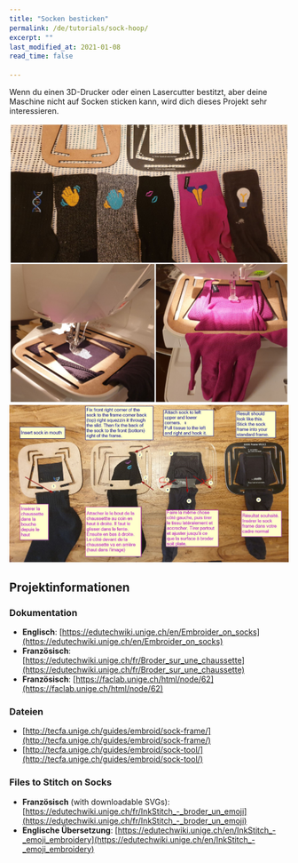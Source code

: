 ```yaml
---
title: "Socken besticken"
permalink: /de/tutorials/sock-hoop/
excerpt: ""
last_modified_at: 2021-01-08
read_time: false

---
```

Wenn du einen 3D-Drucker oder einen Lasercutter bestitzt, aber deine Maschine nicht auf Socken sticken kann, wird dich dieses Projekt sehr interessieren.

![Sock Hoop in Action](/assets/images/tutorials/sock-hoop/sock-hoop-in-action.jpg)
![Sock Hoop Annotated](/assets/images/tutorials/sock-hoop/sock-hoop-annotated.jpg)

## Projektinformationen

### Dokumentation
* **Englisch**: [https://edutechwiki.unige.ch/en/Embroider_on_socks](https://edutechwiki.unige.ch/en/Embroider_on_socks)
* **Französisch**: [https://edutechwiki.unige.ch/fr/Broder_sur_une_chaussette](https://edutechwiki.unige.ch/fr/Broder_sur_une_chaussette)
* **Französisch**: [https://faclab.unige.ch/html/node/62](https://faclab.unige.ch/html/node/62)

### Dateien
* [http://tecfa.unige.ch/guides/embroid/sock-frame/](http://tecfa.unige.ch/guides/embroid/sock-frame/)
* [http://tecfa.unige.ch/guides/embroid/sock-tool/](http://tecfa.unige.ch/guides/embroid/sock-tool/)

### Files to Stitch on Socks

* **Französisch** (with downloadable SVGs): [https://edutechwiki.unige.ch/fr/InkStitch_-_broder_un_emoji](https://edutechwiki.unige.ch/fr/InkStitch_-_broder_un_emoji)
* **Englische Übersetzung**: [https://edutechwiki.unige.ch/en/InkStitch_-_emoji_embroidery](https://edutechwiki.unige.ch/en/InkStitch_-_emoji_embroidery)
